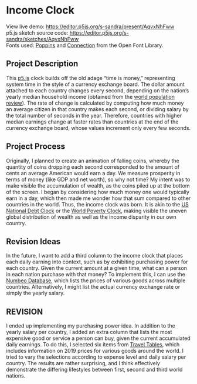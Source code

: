 # Income Clock
View live demo: https://editor.p5js.org/s-sandra/present/AqvxNhFww<br>
p5.js sketch source code: https://editor.p5js.org/s-sandra/sketches/AqvxNhFww<br>
Fonts used: [Poppins](https://fontlibrary.org/en/font/poppins) and [Connection](https://fontlibrary.org/en/font/connection) from the Open Font Library.

## Project Description
This [p5.js](https://editor.p5js.org/s-sandra/sketches/c7eT53r2D) clock builds off the old adage “time is money,” representing system time in the style of a currency exchange board. The dollar amount attached to each country changes every second, depending on the nation’s yearly median household income (obtained from the [world population review](http://worldpopulationreview.com/countries/median-income-by-country/)). The rate of change is calculated by computing how much money an average citizen in that country makes each second, or dividing salary by the total number of seconds in the year. Therefore, countries with higher median earnings change at faster rates than countries at the end of the currency exchange board, whose values increment only every few seconds.

## Project Process
Originally, I planned to create an animation of falling coins, whereby the quantity of coins dropping each second corresponded to the amount of cents an average American would earn a day. We measure prosperity in terms of money (like GDP and net worth), so why not time? My intent was to make visible the accumulation of wealth, as the coins piled up at the bottom of the screen. I began by considering how much money one would typically earn in a day, which then made me wonder how that sum compared to other countries in the world. Thus, the income clock was born. It is akin to the [US National Debt Clock]( https://www.usdebtclock.org/) or the [World Poverty Clock](https://worldpoverty.io/), making visible the uneven global distribution of wealth as well as the income disparity in our own country. 

## Revision Ideas
In the future, I want to add a third column to the income clock that places each daily earning into context, such as by exhibiting purchasing power for each country. Given the current amount at a given time, what can a person in each nation purchase with that money? To implement this, I can use the [Numbeo Database]( https://www.numbeo.com/cost-of-living/prices_by_country.jsp), which lists the prices of various goods across multiple countries. Alternatively, I might list the actual currency exchange rate or simply the yearly salary.

## REVISION
I ended up implementing my purchasing power idea. In addition to the yearly salary per country, I added an extra column that lists the most expensive good or service a person can buy, given the current accumulated daily earnings. To do this, I selected six items from [Travel Tables]( https://traveltables.com/), which includes information on 2019 prices for various goods around the world. I tried to vary the selections according to expense level and daily salary per country. The results are rather surprising, and I think effectively demonstrate the differing lifestyles between first, second and third world nations.
